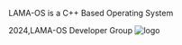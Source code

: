 
LAMA-OS is a C++ Based Operating System


2024,LAMA-OS Developer Group
![logo](https://github.com/Galip-DROID/Lama-OS-1.0/assets/173607233/1c11cda8-2bee-4bcf-9c24-c54fda8bbc38)

